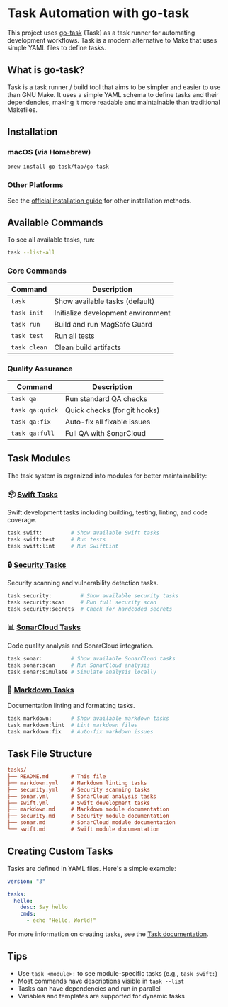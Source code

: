 # Task Automation with go-task

This project uses [go-task](https://taskfile.dev/) (Task) as a task runner for automating development workflows. Task is a modern alternative to Make that uses simple YAML files to define tasks.

## What is go-task?

Task is a task runner / build tool that aims to be simpler and easier to use than GNU Make. It uses a simple YAML schema to define tasks and their dependencies, making it more readable and maintainable than traditional Makefiles.

## Installation

### macOS (via Homebrew)

```bash
brew install go-task/tap/go-task
```

### Other Platforms

See the [official installation guide](https://taskfile.dev/installation/) for other installation methods.

## Available Commands

To see all available tasks, run:

```bash
task --list-all
```

### Core Commands

| Command      | Description                        |
| ------------ | ---------------------------------- |
| `task`       | Show available tasks (default)     |
| `task init`  | Initialize development environment |
| `task run`   | Build and run MagSafe Guard        |
| `task test`  | Run all tests                      |
| `task clean` | Clean build artifacts              |

### Quality Assurance

| Command         | Description                  |
| --------------- | ---------------------------- |
| `task qa`       | Run standard QA checks       |
| `task qa:quick` | Quick checks (for git hooks) |
| `task qa:fix`   | Auto-fix all fixable issues  |
| `task qa:full`  | Full QA with SonarCloud      |

## Task Modules

The task system is organized into modules for better maintainability:

### 📦 [Swift Tasks](swift.md)

Swift development tasks including building, testing, linting, and code coverage.

```bash
task swift:         # Show available Swift tasks
task swift:test     # Run tests
task swift:lint     # Run SwiftLint
```

### 🔒 [Security Tasks](security.md)

Security scanning and vulnerability detection tasks.

```bash
task security:         # Show available security tasks
task security:scan     # Run full security scan
task security:secrets  # Check for hardcoded secrets
```

### 📊 [SonarCloud Tasks](sonar.md)

Code quality analysis and SonarCloud integration.

```bash
task sonar:         # Show available SonarCloud tasks
task sonar:scan     # Run SonarCloud analysis
task sonar:simulate # Simulate analysis locally
```

### 📝 [Markdown Tasks](markdown.md)

Documentation linting and formatting tasks.

```bash
task markdown:      # Show available markdown tasks
task markdown:lint  # Lint markdown files
task markdown:fix   # Auto-fix markdown issues
```

## Task File Structure

```ini
tasks/
├── README.md       # This file
├── markdown.yml    # Markdown linting tasks
├── security.yml    # Security scanning tasks
├── sonar.yml       # SonarCloud analysis tasks
├── swift.yml       # Swift development tasks
├── markdown.md     # Markdown module documentation
├── security.md     # Security module documentation
├── sonar.md        # SonarCloud module documentation
└── swift.md        # Swift module documentation
```

## Creating Custom Tasks

Tasks are defined in YAML files. Here's a simple example:

```yaml
version: "3"

tasks:
  hello:
    desc: Say hello
    cmds:
      - echo "Hello, World!"
```

For more information on creating tasks, see the [Task documentation](https://taskfile.dev/).

## Tips

- Use `task <module>:` to see module-specific tasks (e.g., `task swift:`)
- Most commands have descriptions visible in `task --list`
- Tasks can have dependencies and run in parallel
- Variables and templates are supported for dynamic tasks

